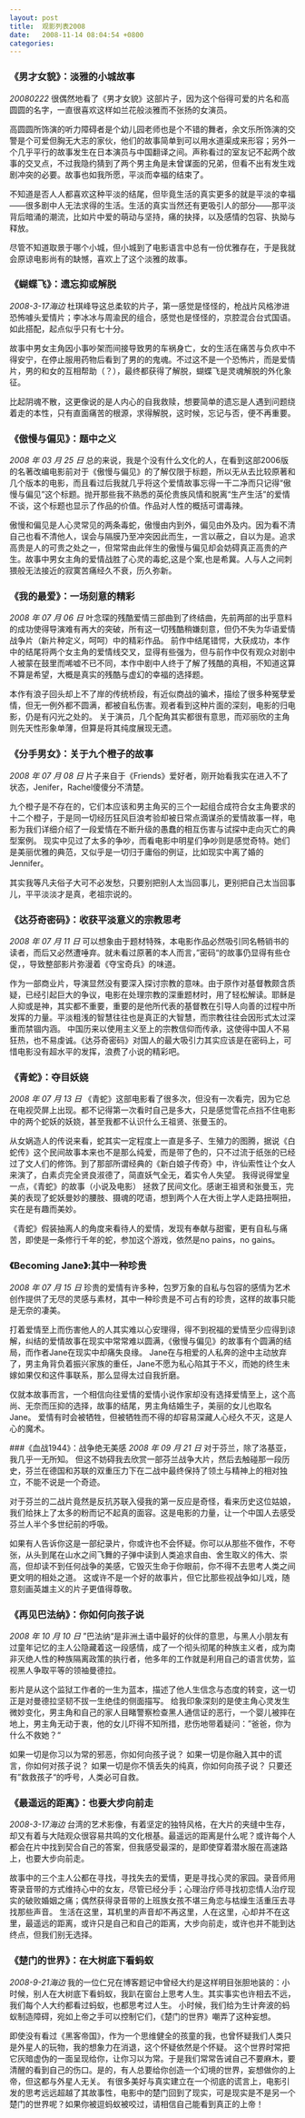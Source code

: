 ```yaml
---
layout: post
title:  观影列表2008
date:   2008-11-14 08:04:54 +0800
categories:
---
```

### 《男才女貌》：淡雅的小城故事
*20080222*
很偶然地看了《男才女貌》这部片子，因为这个俗得可爱的片名和高圆圆的名字，一直很喜欢这样如兰花般淡雅而不张扬的女演员。

高圆圆所饰演的听力障碍者是个幼儿园老师也是个不错的舞者，余文乐所饰演的交警是个可爱但胸无大志的家伙，他们的故事简单到可以用水道渠成来形容；另外一个几乎平行的故事发生在日本演员与中国翻译之间。声称看过的室友记不起两个故事的交叉点，不过我隐约猜到了两个男主角是未曾谋面的兄弟，但看不出有发生戏剧冲突的必要。故事也如我所愿，平淡而幸福的结束了。

不知道是否人人都喜欢这种平淡的结尾，但毕竟生活的真实更多的就是平淡的幸福——很多剧中人无法求得的生活。生活的真实当然还有更吸引人的部分——那平淡背后暗涌的潮流，比如片中爱的萌动与坚持，痛的抉择，以及感情的包容、执拗与释放。

尽管不知道取景于哪个小城，但小城到了电影语言中总有一份优雅存在，于是我就会原谅电影尚有的缺憾，喜欢上了这个淡雅的故事。

### 《蝴蝶飞》：遗忘抑或解脱
*2008-3-17海边*
杜琪峰导这总柔软的片子，第一感觉是怪怪的，枪战片风格渗进恐怖噱头爱情片；李冰冰与周渝民的组合，感觉也是怪怪的，京腔混合台式国语。如此搭配，起点似乎只有七十分。

故事中男女主角因小事吵架而间接导致男的车祸身亡，女的生活在痛苦与负疚中不得安宁，在停止服用药物后看到了男的的鬼魂。不过这不是一个恐怖片，而是爱情片，男的和女的互相帮助（？），最终都获得了解脱，蝴蝶飞是灵魂解脱的外化象征。

比起阴魂不散，这更像说的是人内心的自我救赎，想要简单的遗忘是人遇到问题绕着走的本性，只有直面痛苦的根源，求得解脱，这时候，忘记与否，便不再重要。


### 《傲慢与偏见》：题中之义
*2008 年 03 月 25 日*
总的来说，我是个没有什么文化的人，在看到这部2006版的名著改编电影前对于《傲慢与偏见》的了解仅限于标题，所以无从去比较原著和几个版本的电影，而且看过后我就几乎将这个爱情故事忘得一干二净而只记得“傲慢与偏见”这个标题。抛开那些我不熟悉的英伦贵族风情和脱离“生产生活”的爱情不谈，这个标题也显示了作品的价值。作品对人性的概括可谓毒辣。

傲慢和偏见是人心灵常见的两条毒蛇，傲慢由内到外，偏见由外及内。因为看不清自己也看不清他人，误会与隔膜乃至冲突因此而生，一言以蔽之，自以为是。追求高贵是人的可贵之处之一，但常常由此伴生的傲慢与偏见却会妨碍真正高贵的产生。故事中男女主角的爱情战胜了心灵的毒蛇,这是个案,也是希冀。人与人之间刺猥般无法接近的寂寞苦痛经久不衰，历久弥新。

### 《我的最爱》：一场刻意的精彩
*2008 年 07 月 06 日*
叶念琛的残酷爱情三部曲到了终结曲，先前两部的出乎意料的成功使得导演难有再大的突破，所有这一切残酷稍嫌刻意，但仍不失为华语爱情战争片（新片种定义，呵呵）中的精彩作品。 前作中结尾错愕，大获成功，本作中的结尾将两个女主角的爱情线交叉，显得有些强为，但与前作中仅有观众对剧中人被蒙在鼓里而唏嘘不已不同，本作中剧中人终于了解了残酷的真相，不知道这算不算是希望，大概是真实的残酷与虚幻的幸福的选择题。

本作有浪子回头却上不了岸的传统桥段，有近似商战的骗术，描绘了很多种冤孽爱情，但无一例外都不圆满，都被自私伤害。观者看到这种片面的深刻，电影的归电影，仍是有闪光之处的。 关于演员，几个配角其实都很有意思，而邓丽欣的主角则先天性形象单薄，但算是将其纯度展现无遗。

### 《分手男女》：关于九个橙子的故事
*2008 年 07 月 08 日*
片子来自于《Friends》爱好者，刚开始看我实在进入不了状态，Jenifer，Rachel傻傻分不清楚。

九个橙子是不存在的，它们本应该和男主角买的三个一起组合成符合女主角要求的十二个橙子，于是同一切经历狂风巨浪考验却被日常点滴谋杀的爱情故事一样，电影为我们详细介绍了一段爱情在不断升级的愚蠢的相互伤害与试探中走向灭亡的典型案例。 现实中见过了太多的争吵，而看电影中明星们争吵则是感觉奇特。她们是美丽优雅的典范，又似乎是一切归于庸俗的例证，比如现实中离了婚的Jennifer。

其实我等凡夫俗子大可不必发愁，只要别把别人太当回事儿，更别把自己太当回事儿，平平淡淡才是真，老祖宗说的。

### 《达芬奇密码》：收获平淡意义的宗教思考
*2008 年 07 月 11 日*
可以想象由于题材特殊，本电影作品必然吸引同名畅销书的读者，而后又必然遭唾弃。就未看过原著的本人而言，”密码“的故事仍显得有些仓促，，导致整部影片弥漫着《夺宝奇兵》的味道。

作为一部商业片，导演显然没有要深入探讨宗教的意味。由于原作对基督教颇含质疑，已经引起巨大的争议，电影在处理宗教的深重题材时，用了轻松解读。耶稣是人抑或是神，其实都不重要，重要的是他所代表的基督教在引导人向善的过程中所发挥的力量。平淡粗浅的智慧往往也是真正的大智慧，而宗教往往会因形式太过深重而禁锢内涵。 中国历来以使用主义至上的宗教信仰而传承，这使得中国人不易狂热，也不易虔诚。《达芬奇密码》对国人的最大吸引力其实应该是在密码上，可惜电影没有超水平的发挥，浪费了小说的精彩吧。

### 《青蛇》：夺目妖娆
*2008 年 07 月 13 日*
《青蛇》这部电影看了很多次，但没有一次看完，因为它总在电视荧屏上出现。都不记得第一次看时自己是多大，只是感觉雪花点挡不住电影中的两个蛇妖的妖娆，甚至我都不认识什么王祖贤、张曼玉的。

从女娲造人的传说来看，蛇其实一定程度上一直是多子、生殖力的图腾，据说《白蛇传》这个民间故事本来也不是那么纯爱，而是带了色的，只不过流于纸张的已经过了文人们的修饰。到了那部所谓经典的《新白娘子传奇》中，许仙索性让个女人来演了，白素贞完全贤良淑德了，简直妖气全无，着实令人失望。 我得说得堂皇一点，《青蛇》的故事（小说及电影） 拯救了民间文化。感谢王祖贤和张曼玉，完美的表现了蛇妖曼妙的腰肢、摄魂的呓语，想到两个人在大街上学人走路扭啊扭，实在是有趣而美妙。

《青蛇》假装抽离人的角度来看待人的爱情，发现有奉献与甜蜜，更有自私与痛苦，即使是一条修行千年的蛇，参加这个游戏，依然是no pains，no gains。

### 《Becoming Jane》:其中一种珍贵
*2008 年 07 月 15 日*
珍贵的爱情有许多种，包罗万象的自私与包容的感情为艺术创作提供了无尽的灵感与素材，其中一种珍贵是不可占有的珍贵，这样的故事只能是无奈的凄美。

打着爱情至上而伤害他人的人其实难以心安理得，得不到祝福的爱情至少应得到谅解，纠结的爱情故事在现实中常常难以圆满，《傲慢与偏见》的故事有个圆满的结局，而作者Jane在现实中却痛失良缘。 Jane在与相爱的人私奔的途中主动放弃了，男主角背负着振兴家族的重任，Jane不愿为私心陷其于不义，而她的终生未嫁如果仅和这件事联系，那么显得太过自我折磨。

仅就本故事而言，一个相信向往爱情的爱情小说作家却没有选择爱情至上，这个高尚、无奈而压抑的选择，故事的结尾，男主角结婚生子，美丽的女儿也取名Jane。 爱情有时会被牺牲，但被牺牲而不得的却容易深藏人心经久不灭，这是人心的魔术。

###《血战1944》：战争绝无美感
*2008 年 09 月 21 日*
对于芬兰，除了洛基亚，我几乎一无所知。 但这不妨碍我去欣赏一部芬兰战争大片，然后去触碰那一段历史，芬兰在德国和苏联的双重压力下在二战中最终保持了领土与精神上的相对独立，不能不说是一个奇迹。

对于芬兰的二战片竟然是反抗苏联入侵我的第一反应是奇怪，看来历史这位姑娘，我们给抹上了太多的粉而记不起真的面容。这是电影的力量，让一个中国人去感受芬兰人半个多世纪前的呼吸。

如果有人告诉你这是一部纪录片，你或许也不会怀疑。你可以从那些不做作，不夸张，从头到尾在山水之间飞舞的子弹中读到人类追求自由、舍生取义的伟大、崇高，但却读不到任何战争的美感，它毁灭生命于你眼前，你不得不去思考人类之间更文明的相处之道。 这或许不是一个好的故事片，但它比那些视战争如儿戏，随意刻画英雄主义的片子更值得尊敬。

### 《再见巴法纳》：你如何向孩子说
*2008 年 10 月 10 日*
”巴法纳“是非洲土语中最好的伙伴的意思，与黑人小朋友有过童年记忆的主人公隐藏着这一段感情，成了一个彻头彻尾的种族主义者，成为南非灭绝人性的种族隔离政策的执行者，他多年的工作就是利用自己的语言优势，监视黑人争取平等的领袖曼德拉。

影片是从这个监狱工作者的一生为蓝本，描述了他人生信念与态度的转变，这一切正是对曼德拉坚韧不拔一生绝佳的侧面描写。 给我印象深刻的是使主角心灵发生微妙变化，男主角和自己的家人目睹警察检查黑人通信证的恶行，一个婴儿被摔在地上，男主角无动于衷，他的女儿吓得不知所措，悲伤地带着疑问：”爸爸，你为什么不救她？“

如果一切是你习以为常的邪恶，你如何向孩子说？ 如果一切是你融入其中的谎言，你如何对孩子说？ 如果一切是你不慎丢失的纯真，你如何向孩子说？ 只要还有”救救孩子“的呼号，人类必可自救。

### 《最遥远的距离》：也要大步向前走
*2008-3-17海边*
台湾的艺术影像，有着坚定的独特风格，在大片的夹缝中生存，却又有着与大陆观众很容易共鸣的文化根基。最遥远的距离是什么呢？或许每个人都会在片中找到契合自己的答案，但我感受最深的，是即使穿着潜水服在高速路上，也要大步向前走。

故事中的三个主人公都在寻找，寻找失去的爱情，更是寻找心灵的家园。录音师用寄录音带的方式维持心中的女友，尽管已经分手；心理治疗师寻找初恋情人治疗现实的破败婚姻之痛；偶然获得录音带的上班族女孩不堪三角恋与枯燥生活重压去寻找那些声音。 生活在这里，耳机里的声音却不再这里，人在这里，心却并不在这里，最遥远的距离，或许只是自己和自己的距离，大步向前走，或许也并不能到达终点，但我们别无选择。

### 《楚门的世界》：在大树底下看蚂蚁
*2008-9-21海边*
我的一位仁兄在博客题记中曾经大约是这样明目张胆地装的：小时候，别人在大树底下看蚂蚁，我趴在窗台上思考人生。其实事实也许相去不远，我们每个人大约都看过蚂蚁，也都思考过人生。 小时候，我们给为生计奔波的蚂蚁制造障碍，宛如上帝之手可以控制它们，《楚门的世界》嘲弄了这种妄想。

即使没有看过《黑客帝国》，作为一个思维健全的孩童的我，也曾怀疑我们人类只是外星人的玩物，我的想象力在消退，这个怀疑依然是个怀疑。 这个世界时常把它灰暗虚伪的一面呈现给你，让你习以为常。于是我们常常告诫自己不要麻木，要清醒的看到自己的伤口。是的，有人总要给你创造一个幻境的世界，妄想做你的上帝，但这都与外星人无关。 有很多美好与真实建立在一个彻底的谎言上，电影引发的思考远远超越了其故事性，电影中的楚门回到了现实，可是现实是不是另一个楚门的世界呢？如果你被逗蚂蚁被咬过，请相信自己能看到真正的上帝！